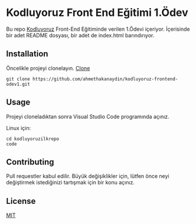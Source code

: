 # Kodluyoruz Front End Eğitimi 1.Ödev
Bu repo [Kodluyoruz](https://kodluyoruz.org) Front-End Eğitiminde verilen 1.Ödevi içeriyor. İçerisinde bir adet README dosyası, bir adet de index.html barındırıyor.

## Installation
Öncelikle projeyi clonelayın. [Clone](https://github.com/ahmethakanaydin/kodluyoruz-frontend-odev1.git)

```
git clone https://github.com/ahmethakanaydin/kodluyoruz-frontend-odev1.git
```

## Usage
Projeyi cloneladıktan sonra Visual Studio Code programında açınız.

Linux için:

```
cd kodluyoruzilkrepo
code
```

## Contributing
Pull requestler kabul edilir. Büyük değişiklikler için, lütfen önce neyi değiştirmek istediğinizi tartışmak için bir konu açınız.

## License
[MIT](https://choosealicense.com/)
